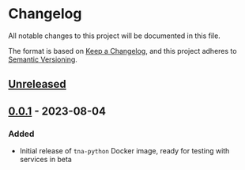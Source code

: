 # Changelog

All notable changes to this project will be documented in this file.

The format is based on [Keep a Changelog](https://keepachangelog.com/en/1.0.0/),
and this project adheres to [Semantic Versioning](https://semver.org/spec/v2.0.0.html).

## [Unreleased]

## [0.0.1] - 2023-08-04

### Added

- Initial release of `tna-python` Docker image, ready for testing with services in beta

[unreleased]: https://github.com/nationalarchives/docker/compare/v0.0.1...HEAD
[0.0.1]: https://github.com/nationalarchives/docker/releases/tag/v0.0.1